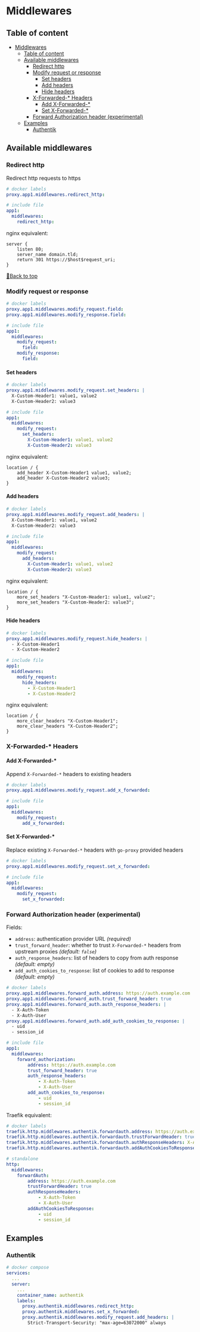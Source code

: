 # Middlewares

## Table of content

<!-- TOC -->

- [Middlewares](#middlewares)
  - [Table of content](#table-of-content)
  - [Available middlewares](#available-middlewares)
    - [Redirect http](#redirect-http)
    - [Modify request or response](#modify-request-or-response)
      - [Set headers](#set-headers)
      - [Add headers](#add-headers)
      - [Hide headers](#hide-headers)
    - [X-Forwarded-\* Headers](#x-forwarded--headers)
      - [Add X-Forwarded-\*](#add-x-forwarded-)
      - [Set X-Forwarded-\*](#set-x-forwarded-)
    - [Forward Authorization header (experimental)](#forward-authorization-header-experimental)
  - [Examples](#examples)
    - [Authentik](#authentik)

<!-- TOC -->

## Available middlewares

### Redirect http

Redirect http requests to https

```yaml
# docker labels
proxy.app1.middlewares.redirect_http:

# include file
app1:
  middlewares:
    redirect_http:
```

nginx equivalent:
```nginx
server {
    listen 80;
    server_name domain.tld;
    return 301 https://$host$request_uri;
}
```

[🔼Back to top](#table-of-content)

### Modify request or response

```yaml
# docker labels
proxy.app1.middlewares.modify_request.field:
proxy.app1.middlewares.modify_response.field:

# include file
app1:
  middlewares:
    modify_request:
      field:
    modify_response:
      field:
```

#### Set headers

```yaml
# docker labels
proxy.app1.middlewares.modify_request.set_headers: |
  X-Custom-Header1: value1, value2
  X-Custom-Header2: value3

# include file
app1:
  middlewares:
    modify_request:
      set_headers:
        X-Custom-Header1: value1, value2
        X-Custom-Header2: value3
```

nginx equivalent:
```nginx
location / {
    add_header X-Custom-Header1 value1, value2;
    add_header X-Custom-Header2 value3;
}
```

#### Add headers

```yaml
# docker labels
proxy.app1.middlewares.modify_request.add_headers: |
  X-Custom-Header1: value1, value2
  X-Custom-Header2: value3

# include file
app1:
  middlewares:
    modify_request:
      add_headers:
        X-Custom-Header1: value1, value2
        X-Custom-Header2: value3
```

nginx equivalent:
```nginx
location / {
    more_set_headers "X-Custom-Header1: value1, value2";
    more_set_headers "X-Custom-Header2: value3";
}
```

#### Hide headers

```yaml
# docker labels
proxy.app1.middlewares.modify_request.hide_headers: |
  - X-Custom-Header1
  - X-Custom-Header2

# include file
app1:
  middlewares:
    modify_request:
      hide_headers:
        - X-Custom-Header1
        - X-Custom-Header2
```

nginx equivalent:
```nginx
location / {
    more_clear_headers "X-Custom-Header1";
    more_clear_headers "X-Custom-Header2";
}
```

### X-Forwarded-* Headers

#### Add X-Forwarded-*

Append `X-Forwarded-*` headers to existing headers

```yaml
# docker labels
proxy.app1.middlewares.modify_request.add_x_forwarded:

# include file
app1:
  middlewares:
    modify_request:
      add_x_forwarded:
```

#### Set X-Forwarded-*

Replace existing `X-Forwarded-*` headers with `go-proxy` provided headers

```yaml
# docker labels
proxy.app1.middlewares.modify_request.set_x_forwarded:

# include file
app1:
  middlewares:
    modify_request:
      set_x_forwarded:
```

### Forward Authorization header (experimental)

Fields:
- `address`: authentication provider URL _(required)_
- `trust_forward_header`: whether to trust `X-Forwarded-*` headers from upstream proxies _(default: `false`)_
- `auth_response_headers`: list of headers to copy from auth response _(default: empty)_
- `add_auth_cookies_to_response`: list of cookies to add to response _(default: empty)_

```yaml
# docker labels
proxy.app1.middlewares.forward_auth.address: https://auth.example.com
proxy.app1.middlewares.forward_auth.trust_forward_header: true
proxy.app1.middlewares.forward_auth.auth_response_headers: |
  - X-Auth-Token
  - X-Auth-User
proxy.app1.middlewares.forward_auth.add_auth_cookies_to_response: |
  - uid
  - session_id

# include file
app1:
  middlewares:
    forward_authorization:
        address: https://auth.example.com
        trust_forward_header: true
        auth_response_headers:
            - X-Auth-Token
            - X-Auth-User
        add_auth_cookies_to_response:
            - uid
            - session_id
```

Traefik equivalent:
```yaml
# docker labels
traefik.http.middlewares.authentik.forwardauth.address: https://auth.example.com
traefik.http.middlewares.authentik.forwardauth.trustForwardHeader: true
traefik.http.middlewares.authentik.forwardauth.authResponseHeaders: X-Auth-Token, X-Auth-User
traefik.http.middlewares.authentik.forwardauth.addAuthCookiesToResponse: uid, session_id

# standalone
http:
  middlewares:
    forwardAuth:
        address: https://auth.example.com
        trustForwardHeader: true
        authResponseHeaders:
            - X-Auth-Token
            - X-Auth-User
        addAuthCookiesToResponse:
            - uid
            - session_id
```

## Examples

### Authentik

```yaml
# docker compose
services:
  ...
  server:
    ...
    container_name: authentik
    labels:
      proxy.authentik.middlewares.redirect_http:
      proxy.authentik.middlewares.set_x_forwarded:
      proxy.authentik.middlewares.modify_request.add_headers: |
        Strict-Transport-Security: "max-age=63072000" always
```